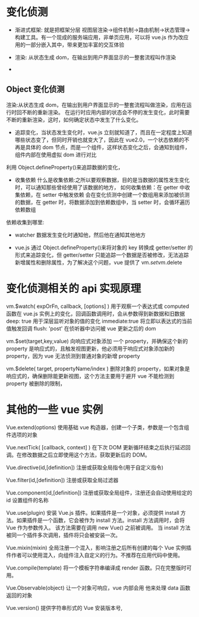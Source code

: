 <!--
 * @Author: your name
 * @Date: 2021-10-21 15:24:38
 * @LastEditTime: 2022-03-23 15:09:25
 * @LastEditors: Please set LastEditors
 * @Description: 打开koroFileHeader查看配置 进行设置: https://github.com/OBKoro1/koro1FileHeader/wiki/%E9%85%8D%E7%BD%AE
 * @FilePath: \Front-end development learning\document\notes\study notes\vue\深入浅出vue\part_01.md
-->

# 变化侦测

- 渐进式框架: 就是把框架分层 视图层渲染->组件机制->路由机制->状态管理->构建工具。有一个现成的服务端应用，非单页应用，可以将 vue.js 作为改应用的一部分嵌入其中，带来更加丰富的交互体验
- 渲染: 从状态生成 dom，在输出到用户界面显示的一整套流程叫作渲染

-

## Object 变化侦测

渲染:从状态生成 dom，在输出到用户界面显示的一整套流程叫做渲染，应用在运行时回不断的重新渲染。
在运行时应用内部的状态会不停的发生变化，此时需要不断的重新渲染，这时，如何确定状态中发生了什么变化。

- 追踪变化，当状态发生变化时，vue.js 立刻就知道了，而且在一定程度上知道哪些状态变了，但同时开销也就变大了，因此在 vue2.0，一个状态依赖的不再是具体的 dom 节点，而是一个组件，这样状态变化之后，会通知到组件，组件内部在使用虚拟 dom 进行对比

利用 Object.defineProperty()来追踪数据的变化，

- 收集依赖
  什么是收集依赖:之所以要观察数据，目的是当数据的属性发生变化时，可以通知那些曾经使用了该数据的地方，
  如何收集依赖：在 getter 中收集依赖，在 setter 中触发依赖
  会在变化侦测中创建一个数组用来添加被侦测的数据，在 getter 时，将数据添加到依赖数组中，当 setter 时，会循环遍历依赖数组

依赖收集到哪里:

- watcher
  数据发生变化时通知他，然后他在通知其他地方

- vue.js 通过 Object.defineProperty()来将对象的 key 转换成 getter/setter 的形式来追踪变化，但 getter/setter 只能追踪一个数据是否被修改，无法追踪新增属性和删除属性，为了解决这个问题，vue 提供了 vm.$set  vm.$delete

# 变化侦测相关的 api 实现原理

vm.$watch( expOrFn, callback, [options] )
用于观察一个表达式或 computed 函数在 vue.js 实例上的变化，回调函数调用时，会从参数得到新数据和旧数据
deep: true 用于深层监听对象的值的变化
immediate:true 将立即以表达式的当前值触发回调
flush: 'post' 在侦听器中访问被 vue 更新之后的 dom

vm.$set(target,key,value)
向响应式对象添加 一个 property，并确保这个新的 property 是响应式的，且触发视图更新，他必须用于响应式对象添加新的 property，因为 vue 无法侦测到普通对象的新增 property

vm.$delete( target, propertyName/index )
删除对象的 property，如果对象是响应式的，确保删除能更新视图，这个方法主要用于避开 vue 不能检测到 property 被删除的限制，

# 其他的一些 vue 实例

Vue.extend(options)
使用基础 vue 构造器，创建一个子类，参数是一个包含组件选项的对象

Vue.nextTick( [callback, context] )
在下次 DOM 更新循环结束之后执行延迟回调。在修改数据之后立即使用这个方法，获取更新后的 DOM。

Vue.directive(id,[definition])
注册或获取全局指令(用于自定义指令)

Vue.filter(id,[definition])
注册或获取全局过滤器

Vue.component(id,[definition])
注册或获取全局组件，注册还会自动使用给定的 id 设置组件的名称

Vue.use(plugin)
安装 Vue.js 插件。如果插件是一个对象，必须提供 install 方法。如果插件是一个函数，它会被作为 install 方法。install 方法调用时，会将 Vue 作为参数传入。
该方法需要在调用 new Vue() 之前被调用。
当 install 方法被同一个插件多次调用，插件将只会被安装一次。

Vue.mixin(mixin)
全局注册一个混入，影响注册之后所有创建的每个 Vue 实例插件作者可以使用混入，向组件注入自定义的行为。不推荐在应用代码中使用。

Vue.compile(template)
将一个模板字符串编译成 render 函数。只在完整版时可用。

Vue.Observable(object)
让一个对象可响应，vue 内部会用 他来处理 data 函数返回的对象

Vue.version()
提供字符串形式的 Vue 安装版本号,
